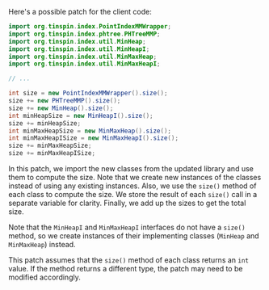 Here's a possible patch for the client code:
```java
import org.tinspin.index.PointIndexMMWrapper;
import org.tinspin.index.phtree.PHTreeMMP;
import org.tinspin.index.util.MinHeap;
import org.tinspin.index.util.MinHeapI;
import org.tinspin.index.util.MinMaxHeap;
import org.tinspin.index.util.MinMaxHeapI;

// ...

int size = new PointIndexMMWrapper().size();
size += new PHTreeMMP().size();
size += new MinHeap().size();
int minHeapSize = new MinHeapI().size();
size += minHeapSize;
int minMaxHeapSize = new MinMaxHeap().size();
int minMaxHeapISize = new MinMaxHeapI().size();
size += minMaxHeapSize;
size += minMaxHeapISize;
```
In this patch, we import the new classes from the updated library and use them to compute the size. Note that we create new instances of the classes instead of using any existing instances. Also, we use the `size()` method of each class to compute the size. We store the result of each `size()` call in a separate variable for clarity. Finally, we add up the sizes to get the total size.

Note that the `MinHeapI` and `MinMaxHeapI` interfaces do not have a `size()` method, so we create instances of their implementing classes (`MinHeap` and `MinMaxHeap`) instead.

This patch assumes that the `size()` method of each class returns an `int` value. If the method returns a different type, the patch may need to be modified accordingly.